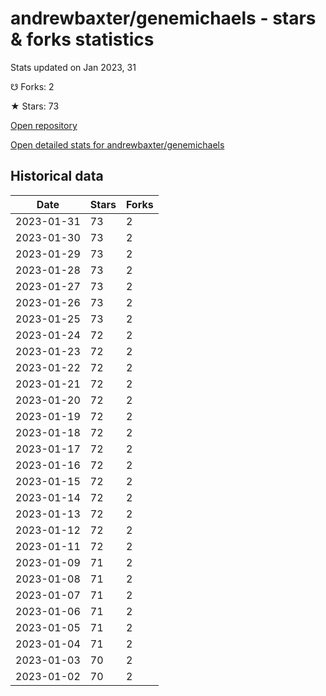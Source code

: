 # andrewbaxter/genemichaels - stars & forks statistics

Stats updated on Jan 2023, 31

☋ Forks: 2

★ Stars: 73

[Open repository](https://github.com/andrewbaxter/genemichaels)

[Open detailed stats for andrewbaxter/genemichaels](https://reviewgithub.com/rep/andrewbaxter/genemichaels)

## Historical data
| Date | Stars | Forks |
|------|-------|-------|
| 2023-01-31 | 73 | 2 | 
| 2023-01-30 | 73 | 2 | 
| 2023-01-29 | 73 | 2 | 
| 2023-01-28 | 73 | 2 | 
| 2023-01-27 | 73 | 2 | 
| 2023-01-26 | 73 | 2 | 
| 2023-01-25 | 73 | 2 | 
| 2023-01-24 | 72 | 2 | 
| 2023-01-23 | 72 | 2 | 
| 2023-01-22 | 72 | 2 | 
| 2023-01-21 | 72 | 2 | 
| 2023-01-20 | 72 | 2 | 
| 2023-01-19 | 72 | 2 | 
| 2023-01-18 | 72 | 2 | 
| 2023-01-17 | 72 | 2 | 
| 2023-01-16 | 72 | 2 | 
| 2023-01-15 | 72 | 2 | 
| 2023-01-14 | 72 | 2 | 
| 2023-01-13 | 72 | 2 | 
| 2023-01-12 | 72 | 2 | 
| 2023-01-11 | 72 | 2 | 
| 2023-01-09 | 71 | 2 | 
| 2023-01-08 | 71 | 2 | 
| 2023-01-07 | 71 | 2 | 
| 2023-01-06 | 71 | 2 | 
| 2023-01-05 | 71 | 2 | 
| 2023-01-04 | 71 | 2 | 
| 2023-01-03 | 70 | 2 | 
| 2023-01-02 | 70 | 2 | 

